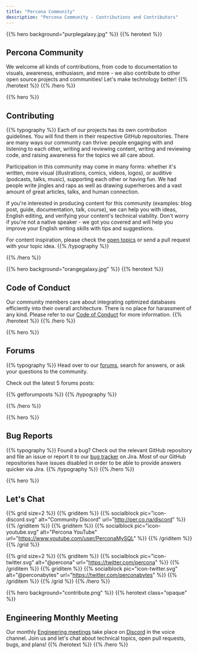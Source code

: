 ```yaml
---
title: "Percona Community"
description: "Percona Community - Contributions and Contributors"
---
```


{{% hero background="purplegalaxy.jpg" %}}
{{% herotext %}}

## Percona Community

We welcome all kinds of contributions, from code to documentation to visuals, awareness, enthusiasm, and more - we also contribute to other open source projects and communities! Let's make technology better!
{{% /herotext %}}
{{% /hero %}}

{{% hero %}}

## Contributing

{{% typography %}}
Each of our projects has its own contribution guidelines. You will find them in their respective GitHub repositories. There are many ways our community can thrive: people engaging with and listening to each other, writing and reviewing content, writing and reviewing code, and raising awareness for the topics we all care about.

Participation in this community may come in many forms: whether it's written, more visual (illustrations, comics, videos, logos), or auditive (podcasts, talks, music), supporting each other or having fun. We had people write jingles and raps as well as drawing superheroes and a vast amount of great articles, talks, and human connection.

If you're interested in producing content for this community (examples: blog post, guide, documentation, talk, course), we can help you with ideas, English editing, and verifying your content's technical viability. Don't worry if you're not a native speaker - we got you covered and will help you improve your English writing skills with tips and suggestions.

For content inspiration, please check the [open topics](/contribute/opentopics) or send a pull request with your topic idea.
{{% /typography %}}

{{% /hero %}}

{{% hero background="orangegalaxy.jpg" %}}
{{% herotext %}}

## Code of Conduct

Our community members care about integrating optimized databases efficiently into their overall architecture. There is no place for harassment of any kind. Please refer to our [Code of Conduct](/contribute/coc) for more information.
{{% /herotext %}}
{{% /hero %}}

{{% hero %}}

## Forums

{{% typography %}}
Head over to our [forums](https://forums.percona.com/), search for answers, or ask your questions to the community.

Check out the latest 5 forums posts:

{{% getforumposts %}}
{{% /typography %}}

{{% /hero %}}

{{% hero %}}

## Bug Reports
{{% typography %}}
Found a bug? Check out the relevant GitHub repository and file an issue or report it to our [bug tracker](https://jira.percona.com) on Jira. Most of our GitHub repositories have issues disabled in order to be able to provide answers quicker via Jira.
{{% /typography %}}
{{% /hero %}}

{{% hero %}}

## Let's Chat

{{% grid size=2 %}}
{{% griditem %}}
{{% socialblock pic="icon-discord.svg" alt="Community Discord" url="http://per.co.na/discord" %}}
{{% /griditem %}}
{{% griditem %}}
{{% socialblock pic="icon-youtube.svg" alt="Percona YouTube" url="https://www.youtube.com/user/PerconaMySQL" %}}
{{% /griditem %}}
{{% /grid %}}

{{% grid size=2 %}}
{{% griditem %}}
{{% socialblock pic="icon-twitter.svg" alt="@percona" url="https://twitter.com/percona" %}}
{{% /griditem %}}
{{% griditem %}}
{{% socialblock pic="icon-twitter.svg" alt="@perconabytes" url="https://twitter.com/perconabytes" %}}
{{% /griditem %}}
{{% /grid %}}
{{% /hero %}}

{{% hero background="contribute.png" %}}
{{% herotext class="opaque" %}}

## Engineering Monthly Meeting

Our monthly [Engineering meetings](/contribute/engineeringmeetings) take place on [Discord](http://per.co.na/discord) in the voice channel. Join us and let's chat about technical topics, open pull requests, bugs, and plans!
{{% /herotext %}}
{{% /hero %}}